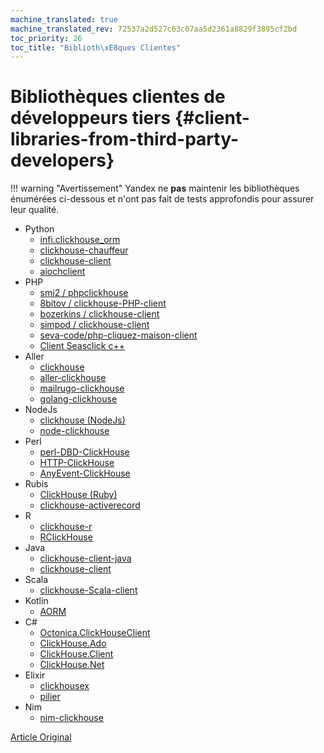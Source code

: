 ```yaml
---
machine_translated: true
machine_translated_rev: 72537a2d527c63c07aa5d2361a8829f3895cf2bd
toc_priority: 26
toc_title: "Biblioth\xE8ques Clientes"
---
```


# Bibliothèques clientes de développeurs tiers {#client-libraries-from-third-party-developers}

!!! warning "Avertissement"
    Yandex ne **pas** maintenir les bibliothèques énumérées ci-dessous et n'ont pas fait de tests approfondis pour assurer leur qualité.

-   Python
    -   [infi.clickhouse\_orm](https://github.com/Infinidat/infi.clickhouse_orm)
    -   [clickhouse-chauffeur](https://github.com/mymarilyn/clickhouse-driver)
    -   [clickhouse-client](https://github.com/yurial/clickhouse-client)
    -   [aiochclient](https://github.com/maximdanilchenko/aiochclient)
-   PHP
    -   [smi2 / phpclickhouse](https://packagist.org/packages/smi2/phpClickHouse)
    -   [8bitov / clickhouse-PHP-client](https://packagist.org/packages/8bitov/clickhouse-php-client)
    -   [bozerkins / clickhouse-client](https://packagist.org/packages/bozerkins/clickhouse-client)
    -   [simpod / clickhouse-client](https://packagist.org/packages/simpod/clickhouse-client)
    -   [seva-code/php-cliquez-maison-client](https://packagist.org/packages/seva-code/php-click-house-client)
    -   [Client Seasclick c++ ](https://github.com/SeasX/SeasClick)
-   Aller
    -   [clickhouse](https://github.com/kshvakov/clickhouse/)
    -   [aller-clickhouse](https://github.com/roistat/go-clickhouse)
    -   [mailrugo-clickhouse](https://github.com/mailru/go-clickhouse)
    -   [golang-clickhouse](https://github.com/leprosus/golang-clickhouse)
-   NodeJs
    -   [clickhouse (NodeJs)](https://github.com/TimonKK/clickhouse)
    -   [node-clickhouse](https://github.com/apla/node-clickhouse)
-   Perl
    -   [perl-DBD-ClickHouse](https://github.com/elcamlost/perl-DBD-ClickHouse)
    -   [HTTP-ClickHouse](https://metacpan.org/release/HTTP-ClickHouse)
    -   [AnyEvent-ClickHouse](https://metacpan.org/release/AnyEvent-ClickHouse)
-   Rubis
    -   [ClickHouse (Ruby)](https://github.com/shlima/click_house)
    -   [clickhouse-activerecord](https://github.com/PNixx/clickhouse-activerecord)
-   R
    -   [clickhouse-r](https://github.com/hannesmuehleisen/clickhouse-r)
    -   [RClickHouse](https://github.com/IMSMWU/RClickHouse)
-   Java
    -   [clickhouse-client-java](https://github.com/VirtusAI/clickhouse-client-java)
    -   [clickhouse-client](https://github.com/Ecwid/clickhouse-client)
-   Scala
    -   [clickhouse-Scala-client](https://github.com/crobox/clickhouse-scala-client)
-   Kotlin
    -   [AORM](https://github.com/TanVD/AORM)
-   C\#
    -   [Octonica.ClickHouseClient](https://github.com/Octonica/ClickHouseClient)
    -   [ClickHouse.Ado](https://github.com/killwort/ClickHouse-Net)
    -   [ClickHouse.Client](https://github.com/DarkWanderer/ClickHouse.Client)
    -   [ClickHouse.Net](https://github.com/ilyabreev/ClickHouse.Net)
-   Elixir
    -   [clickhousex](https://github.com/appodeal/clickhousex/)
    -   [pilier](https://github.com/sofakingworld/pillar)
-   Nim
    -   [nim-clickhouse](https://github.com/leonardoce/nim-clickhouse)

[Article Original](https://clickhouse.tech/docs/en/interfaces/third-party/client_libraries/) <!--hide-->

